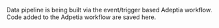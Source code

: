 Data pipeline is being built via the event/trigger based Adeptia workflow. Code added to the Adpetia workflow are saved here.  
